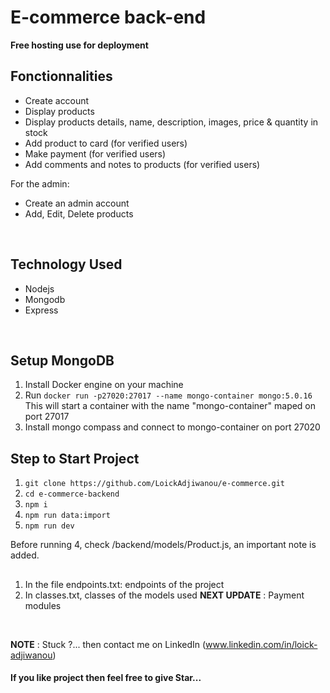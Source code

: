 # E-commerce back-end

**Free hosting use for deployment**


 ## Fonctionnalities
 - Create account
 - Display products
 - Display products details, name, description, images, price & quantity in stock
 - Add product to card (for verified users)
 - Make payment (for verified users)
 - Add comments and notes to products (for verified users)

 For the admin:
 - Create an admin account
 - Add, Edit, Delete products
 
 <br />
 
 ## Technology Used   
 - Nodejs
 - Mongodb
 - Express

<br />

 ## Setup MongoDB

 1. Install Docker engine on your machine
 2. Run `docker run -p27020:27017 --name mongo-container mongo:5.0.16`
    This will start a container with the name "mongo-container" maped on port 27017
 3. Install mongo compass and connect to mongo-container on port 27020


 ## Step to Start Project
 
 1. `git clone https://github.com/LoickAdjiwanou/e-commerce.git`
 2. `cd e-commerce-backend`
 3. `npm i`
 4. `npm run data:import`
 5. `npm run dev`

 Before running 4, check /backend/models/Product.js, an important note is added. 

 ##
 1. In the file endpoints.txt: endpoints of the project
 2. In classes.txt, classes of the models used
**NEXT UPDATE** :
Payment modules

<br />

**NOTE** : Stuck ?... then contact me on LinkedIn (www.linkedin.com/in/loick-adjiwanou)

#### If you like project then feel free to give Star...
